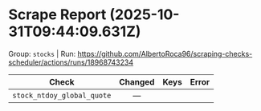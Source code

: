 # Scrape Report (2025-10-31T09:44:09.631Z)

Group: `stocks`  |  Run: https://github.com/AlbertoRoca96/scraping-checks-scheduler/actions/runs/18968743234

| Check | Changed | Keys | Error |
|---|:---:|:--|:--|
| `stock_ntdoy_global_quote` | — |  |  |
